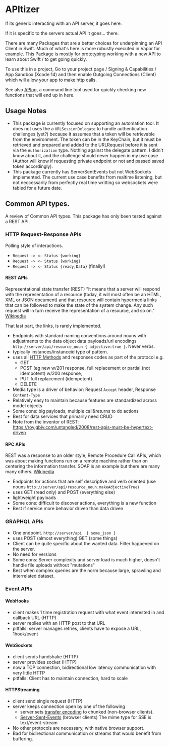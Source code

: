 # APItizer

If its generic interacting with an API server, it goes here.

If it is specific to the servers actual API it goes... there.

There are many Packages that are a better choices for underpinning an API Client in Swift. Much of what's here is more robustly executed in Vapor for example. This Package is mostly for prototyping working with a new API to learn about Swift / to get going quickly.

To use this in a project, Go to your project page / Signing & Capabilities / App Sandbox (Xcode 14) and then enable Outgoing Connections (Client) which will allow your app to make http calls.

See also [APIng](https://github.com/carlynorama/APIng), a command line tool used for quickly checking new functions that will end up in here.  


## Usage Notes

- This package is currently focused on supporting an automation tool. It does not uses the a `URLSessionDelegate` to handle authentication challenges (yet?) because it assumes that a token will be retrievable from the environment. The token can be in the KeyChain, but it must be retrieved and prepared and added to the URLRequest before it is sent via the `Authorization` type. Nothing against the delegate pattern. I didn't know about it, and the challenge should never happen in my use case (Author will know if requesting private endpoint or not and passed saved token accordingly).  
- This package currently has ServerSentEvents but not WebSockets implemented. The current use case benefits from realtime listening, but not neccessarily from perfectly real time writting so websockets were tabled for a future date. 


## Common API types. 

A review of Common API types. This package has only been tested against a REST API. 

### HTTP Request-Response APIs

Polling style of interactions. 

- `Request -> <- Status {working}`
- `Request -> <- Status {working}`
- `Request -> <- Status {ready,Data}` (finally!)

#### REST APIs

Representational state transfer (REST) "It means that a server will respond with the representation of a resource (today, it will most often be an HTML, XML or JSON document) and that resource will contain hypermedia links that can be followed to make the state of the system change. Any such request will in turn receive the representation of a resource, and so on." [Wikipedia](https://en.wikipedia.org/wiki/Representational_state_transfer)

That last part, the links, is rarely implemented. 

- Endpoints with standard naming conventions around nouns with adjustments to the data object data payloads/url encodings `http://server/api/resource_noun { adjective:true }`. Never verbs. 
- typically instances/instanceid type of pattern. 
- uses all [HTTP Methods](https://developer.mozilla.org/en-US/docs/Web/HTTP/Methods) and responses codes as part of the protocol e.g.
    - GET 
    - POST (eg new w/201 response, full replacement or partial (not idempotent) w/200 response, 
    - PUT full replacement (idempotent) 
    - DELETE
- Media type is a driver of behavior: Request `Accept` header, Response `Content-Type`
- Relatively easy to maintain because features are standardized across model objects
- Some cons: big payloads, multiple call&returns to do actions
- Best for data services that primarily need CRUD
- Note from the inventor of REST: <https://roy.gbiv.com/untangled/2008/rest-apis-must-be-hypertext-driven>
 

#### RPC APIs

REST was a response to an older style, Remote Procedure Call APIs, which was about making functions run on a remote machine rather than on centering the information transfer. SOAP is an example but there are many many others. [Wikipedia](https://en.wikipedia.org/wiki/Remote_procedure_call)

- Endpoints for actions that are self descriptive and verb oriented (use nouns  `http://server/api/resource_noun.makeAdjectiveTrue`)
- uses GET (read only) and POST (everything else)
- lightweight payloads
- Some cons: difficult to discover actions, everything is a new function 
- Best if service more behavior driven than data driven

### GRAPHQL APIs
- One endpoint. `http://server/api  { some_json }`
- uses  POST (almost everything) GET (some things)
- Client can be quite specific about the wanted data. Filter happened on the server. 
- No need for versions
- Some cons: Server complexity and server load is much higher, doesn't handle file uploads without "mutations"
- Best when complex queries are the norm because large, sprawling and interrelated dataset.


 ### Event APIs
 
#### WebHooks
- client makes 1 time registration request with what event interested in and callback URL (HTTP)
- server replies with an HTTP post to that URL 
- pitfalls: server manages retries, clients have to expose a URL, 1hook/event

#### WebSockets
- client sends handshake (HTTP)
- server provides socket (HTTP)
- now a TCP connection, bidirectional low latency communication with very little HTTP
- pitfalls: Client has to maintain connection, hard to scale

#### HTTPStreaming
- client send single request (HTTP)
- server keeps connection open by one of the following 
    - server sets [transfer encoding](https://developer.mozilla.org/en-US/docs/Web/HTTP/Headers/Transfer-Encoding) to chunked (non-browser clients).
    - [Server-Sent-Events](https://en.wikipedia.org/wiki/Server-sent_events) (browser clients)  The mime type for SSE is text/event-stream
- No other protocols are necessary, with native browser support.
- Bad for bidirectional communication or streams that would benefit from buffering. 
